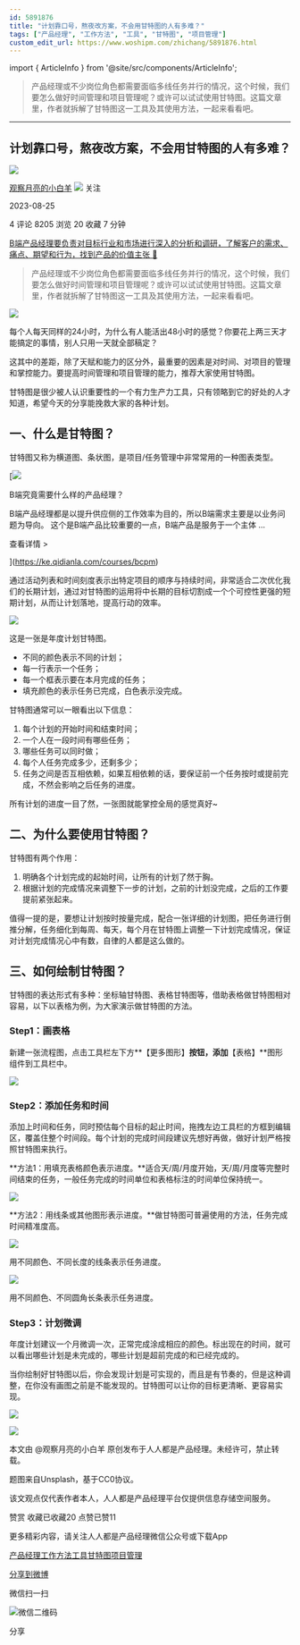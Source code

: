 ```yaml
---
id: 5891876
title: "计划靠口号，熬夜改方案，不会用甘特图的人有多难？"
tags: ["产品经理", "工作方法", "工具", "甘特图", "项目管理"]
custom_edit_url: https://www.woshipm.com/zhichang/5891876.html
---
```

import { ArticleInfo } from '@site/src/components/ArticleInfo';

<ArticleInfo
    author="观察月亮的小白羊"
    authorLink="https://www.woshipm.com/u/698588"
    published="2023-08-25"
    views={8205}
    comments={4}
    collects={20}
/>

> 产品经理或不少岗位角色都需要面临多线任务并行的情况，这个时候，我们要怎么做好时间管理和项目管理呢？或许可以试试使用甘特图。这篇文章里，作者就拆解了甘特图这一工具及其使用方法，一起来看看吧。

---

## 计划靠口号，熬夜改方案，不会用甘特图的人有多难？

[![](https://static.woshipm.com/view/woshipm_api_def_20231127180453_2067.png?imageView2/1/w/72/h/72/q/100)](https://www.woshipm.com/u/698588)

[观察月亮的小白羊](https://www.woshipm.com/u/698588) ![](https://static.woshipm.com/tag/1101_1@2x.png) 关注

2023-08-25

4 评论 8205 浏览 20 收藏 7 分钟

[B端产品经理要负责对目标行业和市场进行深入的分析和调研，了解客户的需求、痛点、期望和行为，找到产品的价值主张 🔗](https://ke.qidianla.com/courses/bcpm)

> 产品经理或不少岗位角色都需要面临多线任务并行的情况，这个时候，我们要怎么做好时间管理和项目管理呢？或许可以试试使用甘特图。这篇文章里，作者就拆解了甘特图这一工具及其使用方法，一起来看看吧。

![](https://image.woshipm.com/2023/04/14/70347794-da9e-11ed-aee8-00163e0b5ff3.png)

每个人每天同样的24小时，为什么有人能活出48小时的感觉？你要花上两三天才能搞定的事情，别人只用一天就全部稿定？

这其中的差距，除了天赋和能力的区分外，最重要的因素是对时间、对项目的管理和掌控能力。要提高时间管理和项目管理的能力，推荐大家使用甘特图。

甘特图是很少被人认识重要性的一个有力生产力工具，只有领略到它的好处的人才知道，希望今天的分享能挽救大家的各种计划。

## 一、什么是甘特图？

甘特图又称为横道图、条状图，是项目/任务管理中非常常用的一种图表类型。

[![](https://image.woshipm.com/2023/08/02/f7cafd68-30e3-11ee-9da3-00163e0b5ff3.png)

B端究竟需要什么样的产品经理？

B端产品经理都是以提升供应侧的工作效率为目的，所以B端需求主要是以业务问题为导向。 这个是B端产品比较重要的一点，B端产品是服务于一个主体 ...

查看详情 >

](https://ke.qidianla.com/courses/bcpm)

通过活动列表和时间刻度表示出特定项目的顺序与持续时间，非常适合二次优化我们的长期计划，通过对甘特图的运用将中长期的目标切割成一个个可控性更强的短期计划，从而让计划落地，提高行动的效率。

![](https://image.woshipm.com/2023/08/24/d770eeda-4248-11ee-98c9-00163e0b5ff3.jpg)

这是一张是年度计划甘特图。

*   不同的颜色表示不同的计划；
*   每一行表示一个任务；
*   每一个框表示要在本月完成的任务；
*   填充颜色的表示任务已完成，白色表示没完成。

甘特图通常可以一眼看出以下信息：

1.  每个计划的开始时间和结束时间；
2.  一个人在一段时间有哪些任务；
3.  哪些任务可以同时做；
4.  每个人任务完成多少，还剩多少；
5.  任务之间是否互相依赖，如果互相依赖的话，要保证前一个任务按时或提前完成，不然会影响之后任务的进度。

所有计划的进度一目了然，一张图就能掌控全局的感觉真好~

## 二、为什么要使用甘特图？

甘特图有两个作用：

1.  明确各个计划完成的起始时间，让所有的计划了然于胸。
2.  根据计划的完成情况来调整下一步的计划，之前的计划没完成，之后的工作要提前紧张起来。

值得一提的是，要想让计划按时按量完成，配合一张详细的计划图，把任务进行倒推分解，任务细化到每周、每天，每个月在甘特图上调整一下计划完成情况，保证对计划完成情况心中有数，自律的人都是这么做的。

## 三、如何绘制甘特图？

甘特图的表达形式有多种：坐标轴甘特图、表格甘特图等，借助表格做甘特图相对容易，以下以表格为例，为大家演示做甘特图的方法。

### Step1：画表格

新建一张流程图，点击工具栏左下方**【更多图形】**按钮，添加**【表格】**图形组件到工具栏中。

![](https://image.woshipm.com/2023/08/24/2d5162d6-424d-11ee-9458-00163e0b5ff3.gif)

### Step2：添加任务和时间

添加上时间和任务，同时预估每个目标的起止时间，拖拽左边工具栏的方框到编辑区，覆盖住整个时间段。每个计划的完成时间段建议先想好再做，做好计划严格按照甘特图来执行。

**方法1：用填充表格颜色表示进度。**适合天/周/月度开始，天/周/月度等完整时间结束的任务，一般任务完成的时间单位和表格标注的时间单位保持统一。

![](https://image.woshipm.com/2023/08/24/455d6820-424d-11ee-8525-00163e0b5ff3.gif)

**方法2：用线条或其他图形表示进度。**做甘特图可普遍使用的方法，任务完成时间精准度高。

![](https://image.woshipm.com/2023/08/24/5a3e30ee-424d-11ee-8525-00163e0b5ff3.png)

用不同颜色、不同长度的线条表示任务进度。

![](https://image.woshipm.com/2023/08/24/6022ac1a-424d-11ee-9458-00163e0b5ff3.jpg)

用不同颜色、不同圆角长条表示任务进度。

### Step3：计划微调

年度计划建议一个月微调一次，正常完成涂成相应的颜色。标出现在的时间，就可以看出哪些计划是未完成的，哪些计划是超前完成的和已经完成的。

当你绘制好甘特图以后，你会发现计划是可实现的，而且是有节奏的，但是这种调整，在你没有画图之前是不能发现的。甘特图可以让你的目标更清晰、更容易实现。

![](https://image.woshipm.com/2023/08/24/ba64379e-424c-11ee-baf5-00163e0b5ff3.jpg)

![](https://image.woshipm.com/2023/08/24/c39b4dca-424c-11ee-98c9-00163e0b5ff3.png)

本文由 @观察月亮的小白羊 原创发布于人人都是产品经理。未经许可，禁止转载。

题图来自Unsplash，基于CC0协议。

该文观点仅代表作者本人，人人都是产品经理平台仅提供信息存储空间服务。

赞赏 收藏已收藏20 点赞已赞11

更多精彩内容，请关注人人都是产品经理微信公众号或下载App

[产品经理](https://www.woshipm.com/tag/pmd)[工作方法](https://www.woshipm.com/tag/%e5%b7%a5%e4%bd%9c%e6%96%b9%e6%b3%95)[工具](https://www.woshipm.com/tag/%e5%b7%a5%e5%85%b7)[甘特图](https://www.woshipm.com/tag/%e7%94%98%e7%89%b9%e5%9b%be)[项目管理](https://www.woshipm.com/tag/%e9%a1%b9%e7%9b%ae%e7%ae%a1%e7%90%86)

[分享到微博](https://service.weibo.com/share/share.php?appkey=2775287854&title=计划靠口号，熬夜改方案，不会用甘特图的人有多难？&url=https://www.woshipm.com/zhichang/5891876.html&pic=https://image.woshipm.com/2023/04/14/70347794-da9e-11ed-aee8-00163e0b5ff3.png)

微信扫一扫

![微信二维码](https://api.pwmqr.com/qrcode/create/?url=https://www.woshipm.com/zhichang/5891876.html)

分享